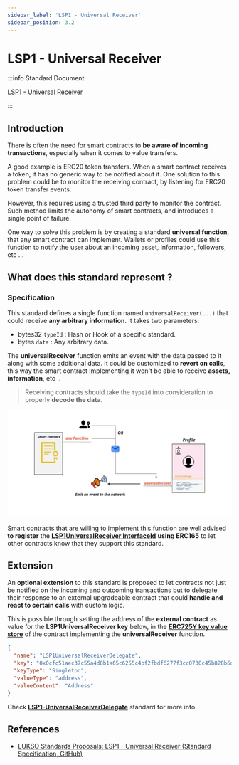 ```yaml
---
sidebar_label: 'LSP1 - Universal Receiver'
sidebar_position: 3.2
---
```


# LSP1 - Universal Receiver

:::info Standard Document

[LSP1 - Universal Receiver](https://github.com/lukso-network/LIPs/blob/main/LSPs/LSP-1-UniversalReceiver.md)

:::

## Introduction

There is often the need for smart contracts to **be aware of incoming transactions**, especially when it comes to value transfers.

A good example is ERC20 token transfers. When a smart contract receives a token, it has no generic way to be notified about it. One solution to this problem could be to monitor the receiving contract, by listening for ERC20 token transfer events.

However, this requires using a trusted third party to monitor the contract. Such method limits the autonomy of smart contracts, and introduces a single point of failure.

One way to solve this problem is by creating a standard **universal function**, that any smart contract can implement. Wallets or profiles could use this function to notify the user about an incoming asset, information, followers, etc ...

## What does this standard represent ?

### Specification

This standard defines a single function named `universalReceiver(...)` that could receive **any arbitrary information**. It takes two parameters:

- bytes32 `typeId` : Hash or Hook of a specific standard.
- bytes `data` : Any arbitrary data.

The **universalReceiver** function emits an event with the data passed to it along with some additional data. It could be customized to **revert on calls**, this way the smart contract implementing it won't be able to receive **assets, information**, etc ..

> Receiving contracts should take the `typeId` into consideration to properly **decode the data**.

![schema of universal receiver transaction](../../../static/img/ur-transaction.jpg)

Smart contracts that are willing to implement this function are well advised **to register** the **[LSP1UniversalReceiver InterfaceId](../smart-contracts/interface-ids.md)** **using ERC165** to let other contracts know that they support this standard.

## Extension

An **optional extension** to this standard is proposed to let contracts not just be notified on the incoming and outcoming transactions but to delegate their response to an external upgradeable contract that could **handle and react to certain calls** with custom logic.

This is possible through setting the address of the **external contract** as value for the **LSP1UniversalReceiver key** below, in the **[ERC725Y key value store](https://github.com/ERC725Alliance/erc725/blob/main/docs/ERC-725.md#erc725y)** of the contract implementing the **universalReceiver** function.

```json
{
  "name": "LSP1UniversalReceiverDelegate",
  "key": "0x0cfc51aec37c55a4d0b1a65c6255c4bf2fbdf6277f3cc0730c45b828b6db8b47",
  "keyType": "Singleton",
  "valueType": "address",
  "valueContent": "Address"
}
```

Check **[LSP1-UniversalReceiverDelegate](../universal-profile/02-lsp1-universal-receiver-delegate.md)** standard for more info.

## References

- [LUKSO Standards Proposals: LSP1 - Universal Receiver (Standard Specification, GitHub)](https://github.com/lukso-network/LIPs/blob/main/LSPs/LSP-1-UniversalReceiver.md)
